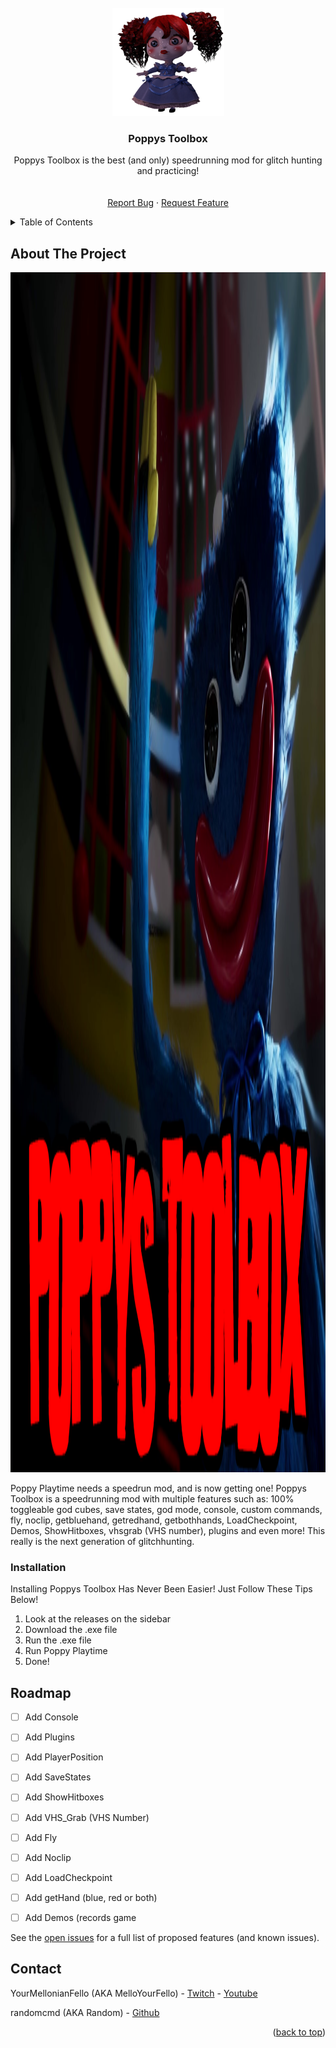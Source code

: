 <div id="top"></div>
<!--
*** Thanks for checking out the Best-README-Template. If you have a suggestion
*** that would make this better, please fork the repo and create a pull request
*** or simply open an issue with the tag "enhancement".
*** Don't forget to give the project a star!
*** Thanks again! Now go create something AMAZING! :D
-->



<!-- PROJECT LOGO -->
<br />
<div align="center">
  <a href="https://github.com/MelloYourFello/Poppys-Toolbox">
    <img src="images/logo.png" alt="Logo" width="179" height="173">
  </a>

  <h3 align="center">Poppys Toolbox</h3>

  <p align="center">
    Poppys Toolbox is the best (and only) speedrunning mod for glitch hunting and practicing! 
    <br />
    <br />
    <br />
    <a href="https://github.com/MelloYourFello/Poppys-Toolbox/issues/new?assignees=&labels=&template=bug_report.md&title=">Report Bug</a>
    ·
    <a href="https://github.com/MelloYourFello/Poppys-Toolbox/issues/new?assignees=&labels=&template=feature_request.md&title=">Request Feature</a>
  </p>
</div>



<!-- TABLE OF CONTENTS -->
<details>
  <summary>Table of Contents</summary>
  <ol>
    <li>
      <a href="#about-the-project">About The Project</a>
      <ul>
    <li><a href="#installation">Installation</a></li>
      </ul>
    <li><a href="#roadmap">Roadmap</a></li>
    <li><a href="contact">Contact</a></li>
  </ol>
</details>



<!-- ABOUT THE PROJECT -->
## About The Project

<img src="images/bg.png" alt="BG" width="1064" height="1920">

Poppy Playtime needs a speedrun mod, and is now getting one!
Poppys Toolbox is a speedrunning mod with multiple features such as: 100% toggleable god cubes, save states, god mode, console, custom commands, fly, noclip,  getbluehand, getredhand, getbothhands, LoadCheckpoint, Demos, ShowHitboxes, vhsgrab (VHS number), plugins and even more! This really is the next generation of glitchhunting.

### Installation

Installing Poppys Toolbox Has Never Been Easier! Just Follow These Tips Below!

1. Look at the releases on the sidebar
2. Download the .exe file
3. Run the .exe file
4. Run Poppy Playtime
5. Done!

<!-- ROADMAP -->
## Roadmap

- [ ] Add Console
- [ ] Add Plugins
- [ ] Add PlayerPosition
- [ ] Add SaveStates
- [ ] Add ShowHitboxes
- [ ] Add VHS_Grab (VHS Number)
- [ ] Add Fly
- [ ] Add Noclip
- [ ] Add LoadCheckpoint
- [ ] Add getHand (blue, red or both)
- [ ] Add Demos (records game


See the [open issues](https://github.com/MelloYourFello/Poppys-Toolbox/issues) for a full list of proposed features (and known issues).

<!-- CONTACT -->
## Contact

YourMellonianFello (AKA MelloYourFello) - [Twitch](https://www.twitch.tv/yourmellonianfello) - [Youtube](https://www.youtube.com/channel/UCQlhMd5RW3_jEkSBOQJyvvw)

randomcmd (AKA Random) - [Github](https://github.com/randomcmd)

<p align="right">(<a href="#top">back to top</a>)</p>
